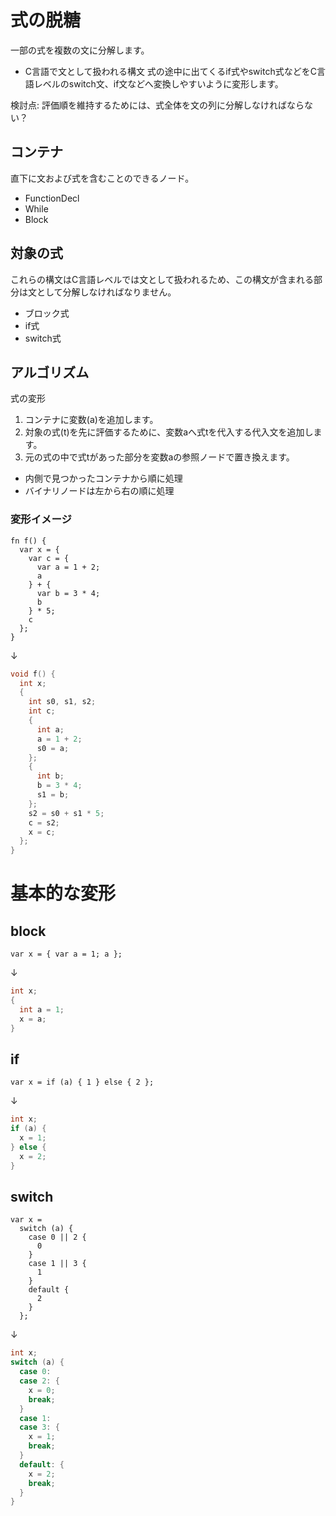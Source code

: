 # 式の脱糖
一部の式を複数の文に分解します。

- C言語で文として扱われる構文
  式の途中に出てくるif式やswitch式などをC言語レベルのswitch文、if文などへ変換しやすいように変形します。

検討点: 評価順を維持するためには、式全体を文の列に分解しなければならない？

## コンテナ
直下に文および式を含むことのできるノード。
- FunctionDecl
- While
- Block

## 対象の式
これらの構文はC言語レベルでは文として扱われるため、この構文が含まれる部分は文として分解しなければなりません。
- ブロック式
- if式
- switch式

## アルゴリズム
式の変形
1. コンテナに変数(a)を追加します。
2. 対象の式(t)を先に評価するために、変数aへ式tを代入する代入文を追加します。
3. 元の式の中で式tがあった部分を変数aの参照ノードで置き換えます。

- 内側で見つかったコンテナから順に処理
- バイナリノードは左から右の順に処理

### 変形イメージ
```
fn f() {
  var x = {
    var c = {
      var a = 1 + 2;
      a
    } + {
      var b = 3 * 4;
      b
    } * 5;
    c
  };
}
```
↓
```c
void f() {
  int x;
  {
    int s0, s1, s2;
    int c;
    {
      int a;
      a = 1 + 2;
      s0 = a;
    };
    {
      int b;
      b = 3 * 4;
      s1 = b;
    };
    s2 = s0 + s1 * 5;
    c = s2;
    x = c;
  };
}
```

# 基本的な変形
## block
```
var x = { var a = 1; a };
```
↓
```c
int x;
{
  int a = 1;
  x = a;
}
```

## if
```
var x = if (a) { 1 } else { 2 };
```
↓
```c
int x;
if (a) {
  x = 1;
} else {
  x = 2;
}
```

## switch
```
var x =
  switch (a) {
    case 0 || 2 {
      0
    }
    case 1 || 3 {
      1
    }
    default {
      2
    }
  };
```
↓
```c
int x;
switch (a) {
  case 0:
  case 2: {
    x = 0;
    break;
  }
  case 1:
  case 3: {
    x = 1;
    break;
  }
  default: {
    x = 2;
    break;
  }
}
```
